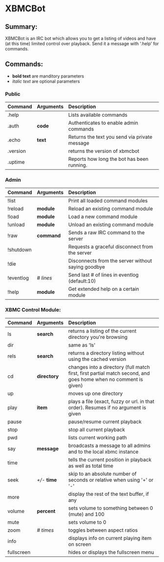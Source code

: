 # XBMCBot

## Summary:
XBMCBot is an IRC bot which allows you to get a listing of videos and have (at this time) limited control over playback. Send it a message with '.help' for commands.

## Commands:
* **bold text** are manditory parameters
* *italic text* are optional parameters

### Public
| Command	| Arguments	| Description					|
|:--------------|:--------------|:----------------------------------------------|
| .help		|		| Lists available commands			
| .auth		| **code**	| Authenticates to enable admin commands	
| .echo		| **text**	| Returns the text you send via private message	
| .version	|		| returns the version of xbmcbot		
| .uptime	|		| Reports how long the bot has been running.	

### Admin
| Command	| Arguments	| Description					|
|:--------------|:--------------|:----------------------------------------------|
| !list		|		| Print all loaded command modules
| !reload	| **module**	| Reload an existing command module
| !load		| **module**	| Load a new command module
| !unload	| **module**	| Unload an existing command module
| !raw		| **command**	| Sends a raw IRC command to the server
| !shutdown	|		| Requests a graceful disconnect from the server
| !die		|		| Disconnects from the server without saying goodbye
| !eventlog	| *# lines*	| Send last # of lines in eventlog (default:10)
| !help		| **module**	| Get extended help on a certain module

### XBMC Control Module:
| Command	| Arguments	| Description					|
|:--------------|:--------------|:----------------------------------------------|
| ls		| **search**	| returns a listing of the current directory you're browsing
| dir		| 		| same as 'ls'
| rels		| **search**	| returns a directory listing without using the cached version
| cd		| **directory**	| changes into a directory (full match first, first partial match second, and goes home when no comment is given)
| up		| 		| moves up one directory
| play		| **item**	| plays a file (exact, fuzzy or url. in that order). Resumes if no argument is given
| pause		| 		| pause/resume current playback
| stop		| 		| stop all current playback
| pwd		| 		| lists current working path
| say		| **message**	| broadcasts a message to all admins and to the local xbmc instance
| time		| 		| tells the current position in playback as well as total time
| seek		| *+/-* **time**| skip to an absolute number of seconds or relative when using '+' or '-'
| more		| 		| display the rest of the text buffer, if any
| volume	| **percent**	| sets volume to something between 0 (mute) and 100
| mute		| 		| sets volume to 0
| zoom		| *# times*	| toggles between aspect ratios
| info		| 		| displays info on current playing item on screen
| fullscreen	| 		| hides or displays the fullscreen menu
